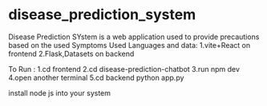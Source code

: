 # disease_prediction_system
Disease Prediction SYstem is a web application used to provide precautions based on the used Symptoms
Used Languages and data:
1.vite+React on frontend
2.Flask,Datasets on backend

To Run :
1.cd frontend
2.cd disease-prediction-chatbot
3.run npm dev
4.open another terminal
5.cd backend
python app.py


install node js into your system
